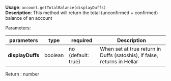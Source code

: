 **Usage**: `account.getTotalBalance(displayDuffs)`      
**Description**: This method will return the total (unconfirmed + confirmed) balance of an account

Parameters: 

| parameters         | type      | required            | Description                                                                       |  
|--------------------|-----------|---------------------| -------------------------------------------------------------------------------	  |
| **displayDuffs**   | boolean   | no (default: true)  | When set at true return in Duffs (satoshis), if false, returns in Hellar    |

Return : number
